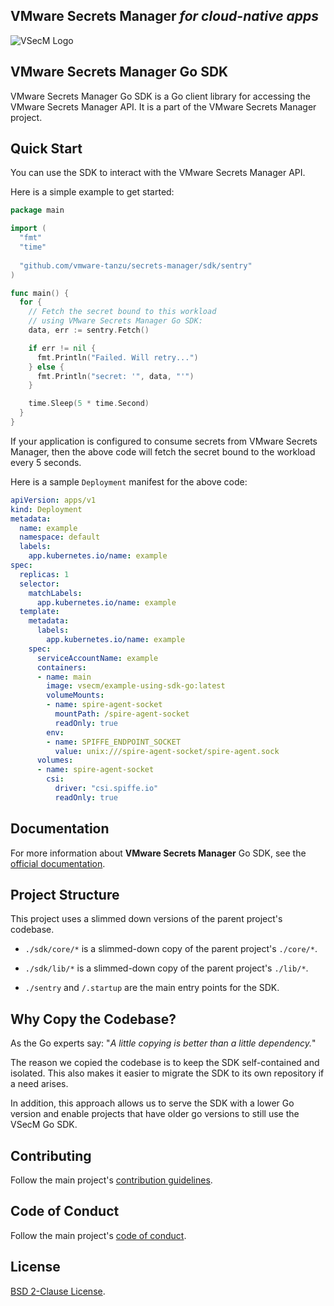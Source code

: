 ## **VMware Secrets Manager** *for cloud-native apps*

![VSecM Logo](https://github.com/vmware-tanzu/secrets-manager/assets/1041224/885c11ac-7269-4344-a376-0d0a0fb082a7)

## VMware Secrets Manager Go SDK

VMware Secrets Manager Go SDK is a Go client library for accessing the 
VMware Secrets Manager API. It is a part of the VMware Secrets Manager project.

## Quick Start

You can use the SDK to interact with the VMware Secrets Manager API.

Here is a simple example to get started:

```go
package main

import (
  "fmt"
  "time"
  
  "github.com/vmware-tanzu/secrets-manager/sdk/sentry"
)

func main() {
  for {
    // Fetch the secret bound to this workload
    // using VMware Secrets Manager Go SDK:
    data, err := sentry.Fetch()

    if err != nil {
      fmt.Println("Failed. Will retry...")
    } else {
      fmt.Println("secret: '", data, "'")
    }

    time.Sleep(5 * time.Second)
  }
}
```

If your application is configured to consume secrets from VMware Secrets Manager,
then the above code will fetch the secret bound to the workload every 5 seconds.

Here is a sample `Deployment` manifest for the above code:

```yaml
apiVersion: apps/v1
kind: Deployment
metadata:
  name: example
  namespace: default
  labels:
    app.kubernetes.io/name: example
spec:
  replicas: 1
  selector:
    matchLabels:
      app.kubernetes.io/name: example
  template:
    metadata:
      labels:
        app.kubernetes.io/name: example
    spec:
      serviceAccountName: example
      containers:
      - name: main
        image: vsecm/example-using-sdk-go:latest
        volumeMounts:
        - name: spire-agent-socket
          mountPath: /spire-agent-socket
          readOnly: true
        env:
        - name: SPIFFE_ENDPOINT_SOCKET
          value: unix:///spire-agent-socket/spire-agent.sock
      volumes:
      - name: spire-agent-socket
        csi:
          driver: "csi.spiffe.io"
          readOnly: true
```

## Documentation

For more information about **VMware Secrets Manager** Go SDK, 
see the [official documentation][ducks].

[ducks]: https://vsecm.com/documentation/usage/sdk/

## Project Structure

This project uses a slimmed down versions of the parent project's codebase.

* `./sdk/core/*` is a slimmed-down copy of the parent project's `./core/*`.
* `./sdk/lib/*` is a slimmed-down copy of the parent project's `./lib/*`.

* `./sentry` and `/.startup` are the main entry points for the SDK.

## Why Copy the Codebase?

As the Go experts say: "*A little copying is better than a little dependency.*"

The reason we copied the codebase is to keep the SDK self-contained and isolated.
This also makes it easier to migrate the SDK to its own repository if a need 
arises.

In addition, this approach allows us to serve the SDK with a lower Go version 
and enable projects that have older go versions to still use the VSecM Go SDK.

## Contributing

Follow the main project's [contribution guidelines][contributing].

[contributing]: ../CONTRIBUTING.md

## Code of Conduct

Follow the main project's [code of conduct][coc].

[coc]: ../CODE_OF_CONDUCT.md

## License

[BSD 2-Clause License](LICENSE).
